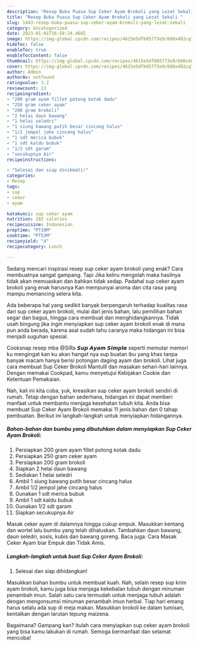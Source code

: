 ```yaml
---
description: "Resep Buka Puasa Sup Ceker Ayam Brokoli yang Lezat Sekali "
title: "Resep Buka Puasa Sup Ceker Ayam Brokoli yang Lezat Sekali "
slug: 1443-resep-buka-puasa-sup-ceker-ayam-brokoli-yang-lezat-sekali
category: Uncategorized
date: 2023-01-01T16:58:24.460Z
image: https://img-global.cpcdn.com/recipes/4615e5dfb05773e9/680x482cq70/sup-ceker-ayam-brokoli-foto-resep-utama.jpg
hideToc: false
enableToc: true
enableTocContent: false
thumbnail: https://img-global.cpcdn.com/recipes/4615e5dfb05773e9/680x482cq70/sup-ceker-ayam-brokoli-foto-resep-utama.jpg
cover: https://img-global.cpcdn.com/recipes/4615e5dfb05773e9/680x482cq70/sup-ceker-ayam-brokoli-foto-resep-utama.jpg
author: Admin
authorAv: notfound
ratingvalue: 3.2
reviewcount: 13
recipeingredient:
- "200 gram ayam fillet potong kotak dadu"
- "250 gram ceker ayam"
- "200 gram brokoli"
- "2 helai daun bawang"
- "1 helai seledri"
- "1 siung bawang putih besar cincang halus"
- "1/2 jempol jahe cincang halus"
- "1 sdt merica bubuk"
- "1 sdt kaldu bubuk"
- "1/2 sdt garam"
- "secukupnya Air"
recipeinstructions:

- "Selesai dan siap dinikmati!"
categories:
- Resep
tags:
- sup
- ceker
- ayam

katakunci: sup ceker ayam 
nutrition: 282 calories
recipecuisine: Indonesian
preptime: "PT10M"
cooktime: "PT53M"
recipeyield: "4"
recipecategory: Lunch

---
```



Sedang mencari inspirasi resep sup ceker ayam brokoli yang enak? Cara membuatnya sangat gampang. Tapi Jika keliru mengolah maka hasilnya tidak akan memuaskan dan bahkan tidak sedap. Padahal sup ceker ayam brokoli yang enak harusnya Kan mempunyai aroma dan cita rasa yang mampu memancing selera kita.


Ada beberapa hal yang sedikit banyak berpengaruh terhadap kualitas rasa dari sup ceker ayam brokoli, mulai dari jenis bahan, lalu pemilihan bahan segar dan bagus, hingga cara membuat dan menghidangkannya. Tidak usah bingung jika ingin menyiapkan sup ceker ayam brokoli enak di mana pun anda berada, karena asal sudah tahu caranya maka hidangan ini bisa menjadi suguhan spesial.

Cooksnap resep mba @SiRa 𝙎𝙪𝙥 𝘼𝙮𝙖𝙢 𝙎𝙞𝙢𝙥𝙡𝙚 seperti memutar memori ku mengingat kan ku akan hangat nya sup buatan ibu yang khas tanpa banyak macam hanya berisi potongan daging ayam dan brokoli. Lihat juga cara membuat Sup Ceker Brokoli Mantulll dan masakan sehari-hari lainnya. Dengan memakai Cookpad, kamu menyetujui Kebijakan Cookie dan Ketentuan Pemakaian.


Nah, kali ini kita coba, yuk, kreasikan sup ceker ayam brokoli sendiri di rumah. Tetap dengan bahan sederhana, hidangan ini dapat memberi manfaat untuk membantu menjaga kesehatan tubuh kita. Anda bisa membuat Sup Ceker Ayam Brokoli memakai 11 jenis bahan dan 0 tahap pembuatan. Berikut ini langkah-langkah untuk menyiapkan hidangannya.

<!--inarticleads1-->

##### Bahan-bahan dan bumbu yang dibutuhkan dalam menyiapkan Sup Ceker Ayam Brokoli:

1. Persiapkan 200 gram ayam fillet potong kotak dadu
1. Persiapkan 250 gram ceker ayam
1. Persiapkan 200 gram brokoli
1. Siapkan 2 helai daun bawang
1. Sediakan 1 helai seledri
1. Ambil 1 siung bawang putih besar cincang halus
1. Ambil 1/2 jempol jahe cincang halus
1. Gunakan 1 sdt merica bubuk
1. Ambil 1 sdt kaldu bubuk
1. Gunakan 1/2 sdt garam
1. Siapkan secukupnya Air


Masak ceker ayam di dalamnya hingga cukup empuk. Masukkan kentang dan wortel lalu bumbu yang telah dihaluskan. Tambahkan daun bawang, daun seledri, sosis, kubis dan bawang goreng. Baca juga: Cara Masak Ceker Ayam biar Empuk dan Tidak Amis. 

<!--inarticleads2-->

##### Langkah-langkah untuk buat Sup Ceker Ayam Brokoli:


1. Selesai dan siap dihidangkan!

Masukkan bahan bumbu untuk membuat kuah. Nah, selain resep sup krim ayam brokoli, kamu juga bisa menjaga kekebalan tubuh dengan minuman penambah imun. Salah satu cara termudah untuk menjaga tubuh adalah dengan mengonsumsi minuman penambah imun herbal. Tiap hari emang harus selalu ada sup di meja makan. Masukkan brokoli ke dalam tumisan, kentalkan dengan larutan tepung maizena. 

Bagaimana? Gampang kan? Itulah cara menyiapkan sup ceker ayam brokoli yang bisa kamu lakukan di rumah. Semoga bermanfaat dan selamat mencoba!
